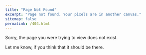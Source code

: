 ```yaml
---
title: "Page Not Found"
excerpt: "Page not found. Your pixels are in another canvas."
sitemap: false
permalink: /404.html
---
```


Sorry, the page you were trying to view does not exist.

Let me know, if you think that it should be there.
